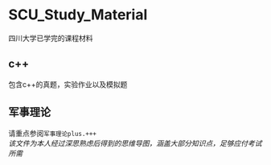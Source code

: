 # SCU_Study_Material
四川大学已学完的课程材料  

## c++
包含c++的真题，实验作业以及模拟题  

## 军事理论   
请重点参阅`军事理论plus.+++`  
*该文件为本人经过深思熟虑后得到的思维导图，涵盖大部分知识点，足够应付考试所需*  
